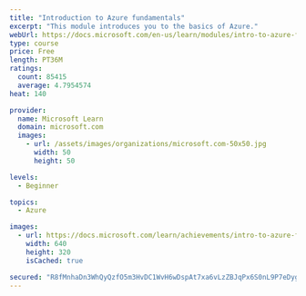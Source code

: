 ```yaml
---
title: "Introduction to Azure fundamentals"
excerpt: "This module introduces you to the basics of Azure."
webUrl: https://docs.microsoft.com/en-us/learn/modules/intro-to-azure-fundamentals/
type: course
price: Free
length: PT36M
ratings:
  count: 85415
  average: 4.7954574
heat: 140

provider:
  name: Microsoft Learn
  domain: microsoft.com
  images:
    - url: /assets/images/organizations/microsoft.com-50x50.jpg
      width: 50
      height: 50

levels:
  - Beginner

topics:
  - Azure

images:
  - url: https://docs.microsoft.com/learn/achievements/intro-to-azure-fundamentals-social.png
    width: 640
    height: 320
    isCached: true

secured: "R8fMnhaDn3WhQyQzfO5m3HvDC1WvH6wDspAt7xa6vLzZBJqPx6S0nL9P7eDygrhH4Nzn0X1Ym84jBTtxbVl1d6wOrHapXTb1EtXwCe1Nhd6y1oQQPEAEEnwCEN3VWnXB+EA0rzZXDk5d94At5Rofmf+F/5QyhikF6zG5ZbWXMKjRol5ZbJyjRhPfgOzjqyVyZ89p3WrYTyajvPxc0m8uT0Nwuj9hUl3w2ZmQILrHR5TOqp13Kf/7r+9UdgVNxdfOw/x8mn+wGRsSMnR1l1lMu6B8/2WduGrV2KvQs8NrMe/odip3ebcTN8IurEBNuyuuNHhojva4kLJOyZ8mq9rPxhE91C4zexaS6X5/fjN7tVS+qvALuRKOIQF/1qMr7r4udH9gbtBX8mq1ytFBizVv7Vorpw5QD/+Oi0b/rQYlxM9m3Ck0B+MicM2wbqCtwHiY;gPERB9rOT8EzfFu+UycFhQ=="
---
```


